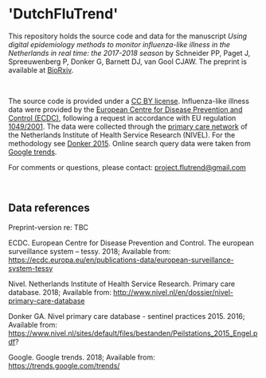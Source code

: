 # 'DutchFluTrend'

This repository holds the source code and data for the manuscript *Using digital epidemiology methods to monitor influenza-like illness in the Netherlands in real time: the 2017-2018 season* by Schneider PP, Paget J, Spreeuwenberg P, Donker G, Barnett DJ, van Gool CJAW. The preprint is available at [BioRxiv](LINK_TBC). 

<br>

The source code is provided under a [CC BY license](https://en.wikipedia.org/wiki/Creative_Commons_license). Influenza-like illness data were provided by the [European Centre for Disease Prevention and Control (ECDC)](https://ecdc.europa.eu/en/publications-data/european-surveillance-system-tessy), following a request in accordance with EU regulation [1049/2001](http://www.europarl.europa.eu/RegData/PDF/r1049_en.pdf). The data were  collected through the [primary care network](http://www.nivel.nl/en/dossier/nivel-primary-care-database) of the Netherlands Institute of Health Service Research (NIVEL). For the methodology see [Donker 2015](https://www.nivel.nl/sites/default/files/bestanden/Peilstations_2015_Engel.pdf?). Online search query data were taken from [Google trends](https://trends.google.com/trends/).
  
For comments or questions, please contact: project.flutrend@gmail.com

<br> 

## Data references

Preprint-version re: TBC

ECDC. European Centre for Disease Prevention and Control. The european surveillance system – tessy. 2018; Available from: https://ecdc.europa.eu/en/publications-data/european-surveillance-system-tessy

Nivel. Netherlands Institute of Health Service Research. Primary care database. 2018; Available from: http://www.nivel.nl/en/dossier/nivel-primary-care-database

Donker GA. Nivel primary care database - sentinel practices 2015. 2016; Available from: https://www.nivel.nl/sites/default/files/bestanden/Peilstations_2015_Engel.pdf?
 
Google. Google trends. 2018; Available from: https://trends.google.com/trends/
